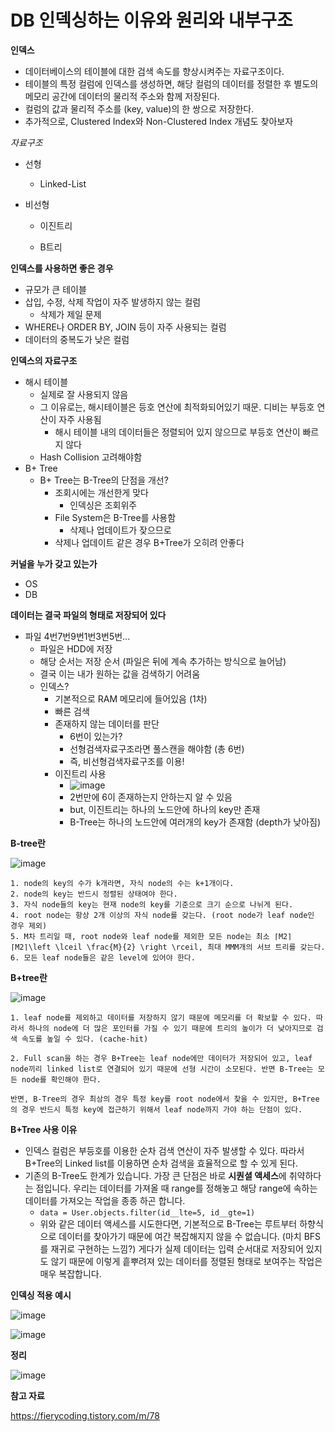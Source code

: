 # DB 인덱싱하는 이유와 원리와 내부구조

**인덱스**

- 데이터베이스의 테이블에 대한 검색 속도를 향상시켜주는 자료구조이다.
- 테이블의 특정 컬럼에 인덱스를 생성하면, 해당 컬럼의 데이터를 정렬한 후 별도의 메모리 공간에 데이터의 물리적 주소와 함께 저장된다.
- 컬럼의 값과 물리적 주소를 (key, value)의 한 쌍으로 저장한다.
- 추가적으로, Clustered Index와 Non-Clustered Index 개념도 찾아보자



*자료구조*

- 선형

  - Linked-List

- 비선형

  - 이진트리

  - B트리

    

**인덱스를 사용하면 좋은 경우**

- 규모가 큰 테이블
- 삽입, 수정, 삭제 작업이 자주 발생하지 않는 컬럼
  - 삭제가 제일 문제
- WHERE나 ORDER BY, JOIN 등이 자주 사용되는 컬럼
- 데이터의 중복도가 낮은 컬럼



**인덱스의 자료구조**

- 해시 테이블
  - 실제로 잘 사용되지 않음
  - 그 이유로는, 해시테이블은 등호 연산에 최적화되어있기 때문. 디비는 부등호 연산이 자주 사용됨
    - 해시 테이블 내의 데이터들은 정렬되어 있지 않으므로 부등호 연산이 빠르지 않다
  - Hash Collision 고려해야함
- B+ Tree
  - B+ Tree는 B-Tree의 단점을 개선?
    - 조회시에는 개선한게 맞다
      - 인덱싱은 조회위주
    - File System은 B-Tree를 사용함
      - 삭제나 업데이트가 잦으므로
    - 삭제나 업데이트 같은 경우 B+Tree가 오히려 안좋다



**커널을 누가 갖고 있는가**

- OS
- DB



**데이터는 결국 파일의 형태로 저장되어 있다**

- 파일 4번7번9번1번3번5번...
  - 파일은 HDD에 저장
  - 해당 순서는 저장 순서 (파일은 뒤에 계속 추가하는 방식으로 늘어남)
  - 결국 이는 내가 원하는 값을 검색하기 어려움
  - 인덱스?
    - 기본적으로 RAM 메모리에 들어있음 (1차)
    - 빠른 검색
    - 존재하지 않는 데이터를 판단
      - 6번이 있는가?
      - 선형검색자료구조라면 풀스캔을 해야함 (총 6번)
      - 즉, 비선형검색자료구조를 이용!
    - 이진트리 사용
      - ![image](https://user-images.githubusercontent.com/47052106/171103571-3b3dd44d-11d7-4ff8-a0f8-ceeb855b6491.png)
      - 2번만에 6이 존재하는지 안하는지 알 수 있음
      - but, 이진트리는 하나의 노드안에 하나의 key만 존재
      - B-Tree는 하나의 노드안에 여러개의 key가 존재함 (depth가 낮아짐)



**B-tree란**

![image](https://user-images.githubusercontent.com/47052106/171109425-8c917e40-831c-4add-b502-b1ab3f03bb4a.png)

```
1. node의 key의 수가 k개라면, 자식 node의 수는 k+1개이다. 
2. node의 key는 반드시 정렬된 상태여야 한다. 
3. 자식 node들의 key는 현재 node의 key를 기준으로 크기 순으로 나뉘게 된다. 
4. root node는 항상 2개 이상의 자식 node를 갖는다. (root node가 leaf node인 경우 제외) 
5. M차 트리일 때, root node와 leaf node를 제외한 모든 node는 최소 ⌈M2⌉⌈M2⌉\left \lceil \frac{M}{2} \right \rceil, 최대 MMM개의 서브 트리를 갖는다. 
6. 모든 leaf node들은 같은 level에 있어야 한다. 
```



**B+tree란**

![image](https://user-images.githubusercontent.com/47052106/171109524-811febd9-75d0-49c3-8f5a-ec267af5c8e8.png)

```
1. leaf node를 제외하고 데이터를 저장하지 않기 때문에 메모리를 더 확보할 수 있다. 따라서 하나의 node에 더 많은 포인터를 가질 수 있기 때문에 트리의 높이가 더 낮아지므로 검색 속도를 높일 수 있다. (cache-hit)
 
2. Full scan을 하는 경우 B+Tree는 leaf node에만 데이터가 저장되어 있고, leaf node끼리 linked list로 연결되어 있기 때문에 선형 시간이 소모된다. 반면 B-Tree는 모든 node를 확인해야 한다. 
 
반면, B-Tree의 경우 최상의 경우 특정 key를 root node에서 찾을 수 있지만, B+Tree의 경우 반드시 특정 key에 접근하기 위해서 leaf node까지 가야 하는 단점이 있다.  
```



**B+Tree 사용 이유**

- 인덱스 컬럼은 부등호를 이용한 순차 검색 연산이 자주 발생할 수 있다. 따라서 B+Tree의 Linked list를 이용하면 순차 검색을 효율적으로 할 수 있게 된다.
- 기존의 B-Tree도 한계가 있습니다. 가장 큰 단점은 바로 **시퀀셜 액세스**에 취약하다는 점입니다. 우리는 데이터를 가져올 때 range를 정해놓고 해당 range에 속하는 데이터를 가져오는 작업을 종종 하곤 합니다.
  - `data = User.objects.filter(id__lte=5, id__gte=1)`
  - 위와 같은 데이터 액세스를 시도한다면, 기본적으로 B-Tree는 루트부터 하향식으로 데이터를 찾아가기 때문에 여간 복잡해지지 않을 수 없습니다. (마치 BFS를 재귀로 구현하는 느낌?) 게다가 실제 데이터는 입력 순서대로 저장되어 있지도 않기 때문에 이렇게 흩뿌려져 있는 데이터를 정렬된 형태로 보여주는 작업은 매우 복잡합니다.



**인덱싱 적용 예시**

![image](https://user-images.githubusercontent.com/47052106/171113500-73eb67ad-2776-48e9-9a9a-ea01f6de8b18.png)

![image](https://user-images.githubusercontent.com/47052106/171113531-c6956e15-b13f-4383-801e-f5703ea0eae8.png)



**정리**

![image](https://user-images.githubusercontent.com/47052106/171126833-9cb66a75-f5a7-44f4-8df6-4fb434373ac5.png)



**참고 자료**

https://fierycoding.tistory.com/m/78